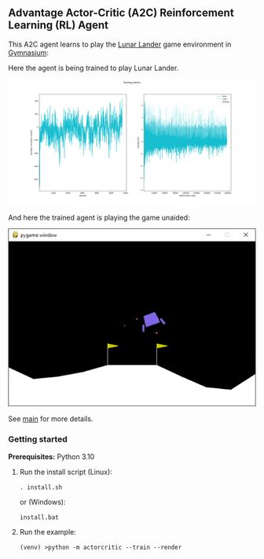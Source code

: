 ## Advantage Actor-Critic (A2C) Reinforcement Learning (RL) Agent

This A2C agent learns to play the [Lunar Lander](https://gymnasium.farama.org/environments/box2d/lunar_lander/) game environment in [Gymnasium](https://gymnasium.farama.org/content/basic_usage/):

Here the agent is being trained to play Lunar Lander.

![Training metrics](images/training-metrics.png)

And here the trained agent is playing the game unaided:

![Evaluations](images/evaluation.png)

See [main](https://github.com/alpine-chamois/actor-critic/tree/main) for more details.

### Getting started

__Prerequisites:__ Python 3.10 

1. Run the install script (Linux):
    ```
    . install.sh
    ```
    or (Windows):
    ```
    install.bat
    ```
1. Run the example:
    ```
    (venv) >python -m actorcritic --train --render
    ```